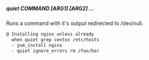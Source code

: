 ##### quiet COMMAND [ARG1] [ARG2] ...

Runs a command with it's output redirected to /dev/null.

```bash
@ Installing nginx unless already
  when quiet grep centos /etc/hosts
  - yum_install nginx
  - quiet ignore_errors rm /foo/bar
```
